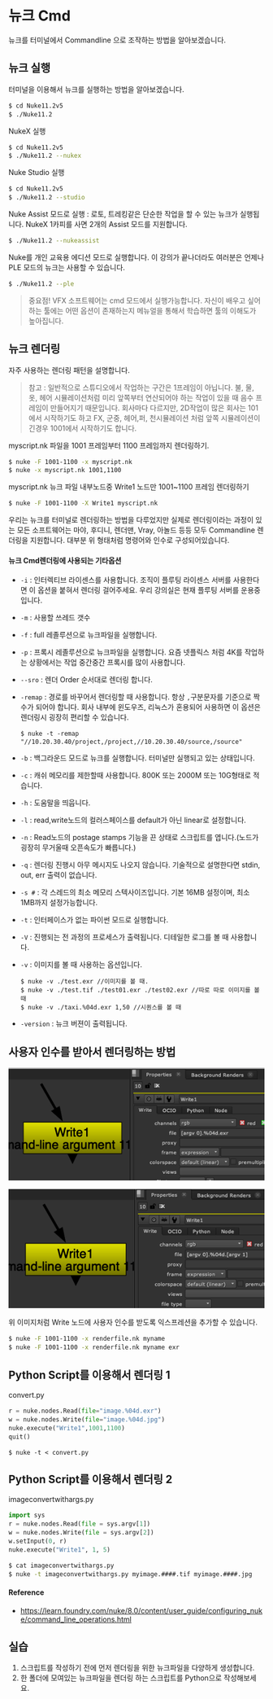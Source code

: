 # 뉴크 Cmd
뉴크를 터미널에서 Commandline 으로 조작하는 방법을 알아보겠습니다.

## 뉴크 실행
터미널을 이용해서 뉴크를 실행하는 방법을 알아보겠습니다.

```bash
$ cd Nuke11.2v5
$ ./Nuke11.2
```

NukeX 실행
```bash
$ cd Nuke11.2v5
$ ./Nuke11.2 --nukex
```

Nuke Studio 실행
```bash
$ cd Nuke11.2v5
$ ./Nuke11.2 --studio
```

Nuke Assist 모드로 실행 : 로토, 트레킹같은 단순한 작업을 할 수 있는 뉴크가 실행됩니다. NukeX 1카피를 사면 2개의 Assist 모드를 지원합니다.
```bash
$ ./Nuke11.2 --nukeassist
```

Nuke를 개인 교육용 에디션 모드로 실행합니다. 이 강의가 끝나더라도 여러분은 언제나 PLE 모드의 뉴크는 사용할 수 있습니다.
```bash
$ ./Nuke11.2 --ple
```

> 중요점! VFX 소프트웨어는 cmd 모드에서 실행가능합니다. 자신이 배우고 싶어하는 툴에는 어떤 옵션이 존재하는지 메뉴얼을 통해서 학습하면 툴의 이해도가 높아집니다.

## 뉴크 렌더링
자주 사용하는 렌더링 패턴을 설명합니다.

> 참고 : 일반적으로 스튜디오에서 작업하는 구간은 1프레임이 아닙니다.
불, 물, 옷, 헤어 시뮬레이션처럼 미리 앞쪽부터 연산되어야 하는 작업이 있을 때 음수 프레임이 만들어지기 때문입니다. 회사마다 다르지만, 2D작업이 많은 회사는 101에서 시작하기도 하고 FX, 군중, 헤어,퍼, 천시뮬레이션 처럼 앞쪽 시뮬레이션이 긴경우 1001에서 시작하기도 합니다.

myscript.nk 파일을 1001 프레임부터 1100 프레임까지 렌더링하기.

```bash
$ nuke -F 1001-1100 -x myscript.nk
$ nuke -x myscript.nk 1001,1100
```

myscript.nk 뉴크 파일 내부노드중 Write1 노드만 1001~1100 프레임 렌더링하기

```bash
$ nuke -F 1001-1100 -X Write1 myscript.nk
```

우리는 뉴크를 터미널로 렌더링하는 방법을 다루었지만 실제로 렌더링이라는 과정이 있는 모든 소프트웨어는 
마야, 후디니, 렌더맨, Vray, 아놀드 등등 모두 Commandline 렌더링을 지원합니다. 대부분 위 형태처럼 명령어와 인수로 구성되어있습니다.

#### 뉴크 Cmd렌더링에 사용되는 기타옵션
- `-i` : 인터렉티브 라이센스를 사용합니다. 조직이 플루팅 라이센스 서버를 사용한다면 이 옵션을 붙혀서 렌더링 걸어주세요. 우리 강의실은 현재 플루팅 서버를 운용중입니다.

- `-m` : 사용할 쓰레드 갯수

- `-f` : full 레졸루션으로 뉴크파일을 실행합니다.
- `-p` : 프록시 레졸루션으로 뉴크파일을 실행합니다. 요즘 넷플릭스 처럼 4K를 작업하는 상황에서는 작업 중간중간 프록시를 많이 사용합니다.

- `--sro` : 렌더 Order 순서대로 렌더링 합니다.
- `-remap` : 경로를 바꾸어서 렌더링할 때 사용합니다. 항상 `,`구분문자를 기준으로 짝수가 되어야 합니다. 회사 내부에 윈도우즈, 리눅스가 혼용되어 사용하면 이 옵션은 렌더링시 굉장히 편리할 수 있습니다.
    ```
    $ nuke -t -remap "//10.20.30.40/project,/project,//10.20.30.40/source,/source"
    ```


- `-b` : 백그라운드 모드로 뉴크를 실행합니다. 터미널만 실행되고 있는 상태입니다.

- `-c` : 캐쉬 메모리를 제한할때 사용합니다. 800K 또는 2000M 또는 10G형태로 적습니다.

- `-h` : 도움말을 띄웁니다.

- `-l` : read,write노드의 컬러스페이스를 default가 아닌 linear로 설정합니다.

- `-n` : Read노드의 postage stamps 기능을 끈 상태로 스크립트를 엽니다.(노드가 굉장히 무거울때 오픈속도가 빠릅니다.)

- `-q` : 렌더링 진행시 아무 메시지도 나오지 않습니다. 기술적으로 설명한다면 stdin, out, err 출력이 없습니다.

- `-s #` : 각 스레드의 최소 메모리 스텍사이즈입니다. 기본 16MB 설정이며, 최소 1MB까지 설정가능합니다.

- `-t` : 인터페이스가 없는 파이썬 모드로 실행합니다.

- `-V` : 진행되는 전 과정의 프로세스가 출력됩니다. 디테일한 로그를 볼 때 사용합니다.

- `-v` : 이미지를 볼 때 사용하는 옵션입니다.
    ```
    $ nuke -v ./test.exr //이미지를 볼 때.
    $ nuke -v ./test.tif ./test01.exr ./test02.exr //따로 따로 이미지를 볼때
    $ nuke -v ./taxi.%04d.exr 1,50 //시퀀스를 볼 때
    ```

- `-version` : 뉴크 버젼이 출력됩니다.

## 사용자 인수를 받아서 렌더링하는 방법

![nuke_write_arg1](../figures/nuke_writenode_arg1.png)

![nuke_write_arg2](../figures/nuke_writenode_arg2.png)

위 이미지처럼 Write 노드에 사용자 인수를 받도록 익스프레션을 추가할 수 있습니다.

```bash
$ nuke -F 1001-1100 -x renderfile.nk myname
$ nuke -F 1001-1100 -x renderfile.nk myname exr
```

## Python Script를 이용해서 렌더링 1

convert.py
```python
r = nuke.nodes.Read(file="image.%04d.exr")
w = nuke.nodes.Write(file="image.%04d.jpg")
nuke.execute("Write1",1001,1100)
quit()
```

```
$ nuke -t < convert.py
```

## Python Script를 이용해서 렌더링 2
imageconvertwithargs.py
```python
import sys
r = nuke.nodes.Read(file = sys.argv[1])
w = nuke.nodes.Write(file = sys.argv[2])
w.setInput(0, r)
nuke.execute("Write1", 1, 5)
```
 
```bash
$ cat imageconvertwithargs.py
$ nuke -t imageconvertwithargs.py myimage.####.tif myimage.####.jpg
```

#### Reference
- https://learn.foundry.com/nuke/8.0/content/user_guide/configuring_nuke/command_line_operations.html

## 실습
1. 스크립트를 작성하기 전에 먼저 렌더링을 위한 뉴크파일을 다양하게 생성합니다.
1. 한 폴더에 모여있는 뉴크파일을 렌더링 하는 스크립트를 Python으로 작성해보세요.

